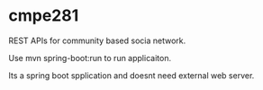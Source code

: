 # cmpe281

REST APIs for community based socia network.

Use  mvn spring-boot:run to run applicaiton.

Its a spring boot spplication and doesnt need external web server.

